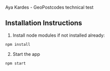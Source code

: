 Aya Kardes - GeoPostcodes technical test

## Installation Instructions

1. Install node modules if not installed already:

```bash
npm install
```

2. Start the app

```bash
npm start
```
